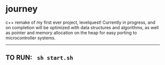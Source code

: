 # journey
c++ remake of my first ever project, levelquest! Currently in progress, and on completion will be  optimized with data structures and algorithms, as well as pointer and memory allocation on the heap for easy porting to microcontroller systems.
<hr/>
<h2>
TO RUN: <code> sh start.sh</code> </h2>
